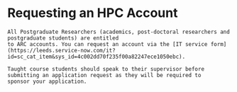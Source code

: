 # Requesting an HPC Account

```{admonition} Postgraduate Researchers
All Postgraduate Researchers (academics, post-doctoral researchers and postgraduate students) are entitled
to ARC accounts. You can request an account via the [IT service form](https://leeds.service-now.com/it?id=sc_cat_item&sys_id=4c002dd70f235f00a82247ece1050ebc).
```

```{admonition} Taught Course Students
Taught course students should speak to their supervisor before submitting an application request as they will be required to
sponsor your application.
```
